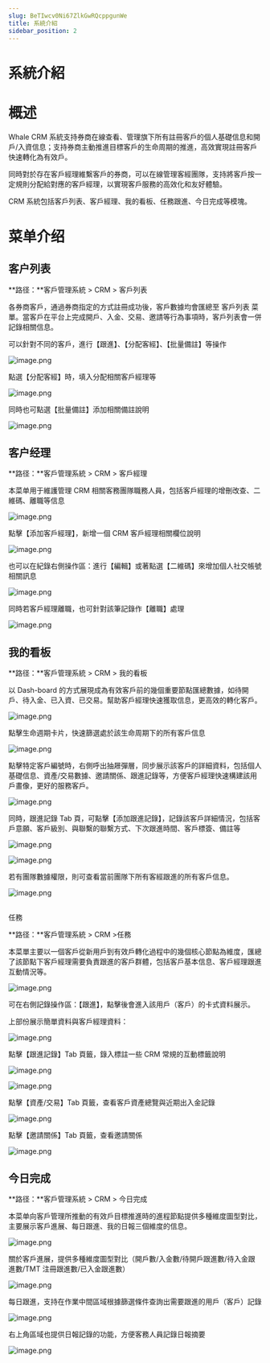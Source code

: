 ```yaml
---
slug: BeTIwcv0Ni67ZlkGwRQcppgunWe
title: 系統介紹
sidebar_position: 2
---
```



# 系統介紹


# 概述


Whale CRM 系統支持券商在線查看、管理旗下所有註冊客戶的個人基礎信息和開戶/入資信息；支持券商主動推進目標客戶的生命周期的推進，高效實現註冊客戶快速轉化為有效戶。


同時對於存在客戶經理維繫客戶的券商，可以在線管理客經團隊，支持將客戶按一定規則分配給對應的客戶經理，以實現客戶服務的高效化和友好體驗。


CRM 系統包括客戶列表、客戶經理、我的看板、任務跟進、今日完成等模塊。


# 菜单介绍


## 客户列表


**路径：**客戶管理系統 > CRM > 客戶列表


各券商客戶，通過券商指定的方式註冊成功後，客戶數據均會匯總至 客戶列表 菜單。當客戶在平台上完成開戶、入金、交易、邀請等行為事項時，客戶列表會一併記錄相關信息。


可以針對不同的客戶，進行【跟進】、【分配客經】、【批量備註】等操作


![image.png](/assets/44b8f8b411c10a0c157a6d96334b5f9e.png)


點選【分配客經】時，填入分配相關客戶經理等


![image.png](/assets/c845eedd6a650265d41b30b67b7718e2.png)


同時也可點選【批量備註】添加相關備註說明


![image.png](/assets/69d7efc236e1e96c205dead0c0211912.png)


## 客户经理


**路径：**客戶管理系統 > CRM > 客戶經理


本菜单用于維護管理 CRM 相關客務團隊職務人員，包括客戶經理的增刪改查、二維碼、離職等信息


![image.png](/assets/fee1f0038c7e5ab11eebd6bc7339f792.png)


點擊【添加客戶經理】，新增一個 CRM 客戶經理相關欄位說明


![image.png](/assets/f365d75d8cc290cd92f1db5048f2070a.png)


也可以在紀錄右側操作區：進行【編輯】或著點選【二維碼】來增加個人社交帳號相關訊息


![image.png](/assets/98300e012a0537a8c276e5c84fdc6617.png)


同時若客戶經理離職，也可針對該筆記錄作【離職】處理


![image.png](/assets/e2c4f07075c3bad8dfb0ec118151390f.png)


## 我的看板


**路径：**客戶管理系統 > CRM > 我的看板


以 Dash-board 的方式展現成為有效客戶前的幾個重要節點匯總數據，如待開戶、待入金、已入資、已交易。幫助客戶經理快速獲取信息，更高效的轉化客戶。


![image.png](/assets/db64120eb13453ca1ea539dba1aef361.png)


點擊生命週期卡片，快速篩選處於該生命周期下的所有客戶信息


![image.png](/assets/7f1af53cf9acdb7c5a109c8202b2d675.png)


點擊特定客戶編號時，右側呼出抽屜彈層，同步展示該客戶的詳細資料，包括個人基礎信息、資產/交易數據、邀請關係、跟進記錄等，方便客戶經理快速構建該用戶畫像，更好的服務客戶。


![image.png](/assets/6b0e9fb78b0cf141f17bb3ebbc743eb3.png)


同時，跟進記錄 Tab 頁，可點擊【添加跟進記錄】，記錄該客戶詳細情況，包括客戶意願、客戶級別、與聯繫的聯繫方式、下次跟進時間、客戶標簽、備註等


![image.png](/assets/e1dcacd13baea0cbc9b87b60342f0207.png)


![image.png](/assets/7111910347fbb2820360c785876ed247.png)


若有團隊數據權限，則可查看當前團隊下所有客經跟進的所有客戶信息。


![image.png](/assets/6e6293c71c89e27a8f2802aaac686efa.png)


## 
任務


**路径：**客戶管理系統 > CRM >任務


本菜單主要以一個客戶從新用戶到有效戶轉化過程中的幾個核心節點為維度，匯總了該節點下客戶經理需要負責跟進的客戶群體，包括客戶基本信息、客戶經理跟進互動情況等。


![image.png](/assets/0022f370b5ecdbd0148c18505aca2413.png)


可在右側記錄操作區：【跟進】，點擊後會進入該用戶（客戶）的卡式資料展示。


上部份展示簡單資料與客戶經理資料：


![image.png](/assets/10ba1fcb9410fa43906b897007d27c71.png)


點擊【跟進記錄】Tab 頁籤，錄入標註一些 CRM 常規的互動標籤說明


![image.png](/assets/849def1c32a260318f14ef999bb7633a.png)


![image.png](/assets/49d51c112050c124b220b8381823a70c.png)


點擊【資產/交易】Tab 頁籤，查看客戶資產總覽與近期出入金記錄


![image.png](/assets/9471160c9aa91fecc9d7f1207be9df26.png)


點擊【邀請關係】Tab 頁籤，查看邀請關係


![image.png](/assets/3b67e0302e690c229a48b009072845f8.png)


## 今日完成


**路径：**客戶管理系統 > CRM > 今日完成


本菜单向客戶管理所推動的有效戶目標推進時的進程節點提供多種維度圖型對比，主要展示客戶進展、每日跟進、我的日報三個維度的信息。


![image.png](/assets/e30615941b5dd6491c153d3c92ec3f6c.png)


關於客戶進展，提供多種維度圖型對比（開戶數/入金數/待開戶跟進數/待入金跟進數/TMT 注冊跟進數/已入金跟進數）


![image.png](/assets/46512f014038f1b0f3742ed07aa0ea6e.png)


每日跟進，支持在作業中間區域根據篩選條件查詢出需要跟進的用戶（客戶）記錄


![image.png](/assets/8da5d4ef2a6daa613a804f86ee0b77b9.png)


右上角區域也提供日報記錄的功能，方便客務人員記錄日報摘要


![image.png](/assets/bb742380cc48cc11cd5ee6393c8fb62e.png)

